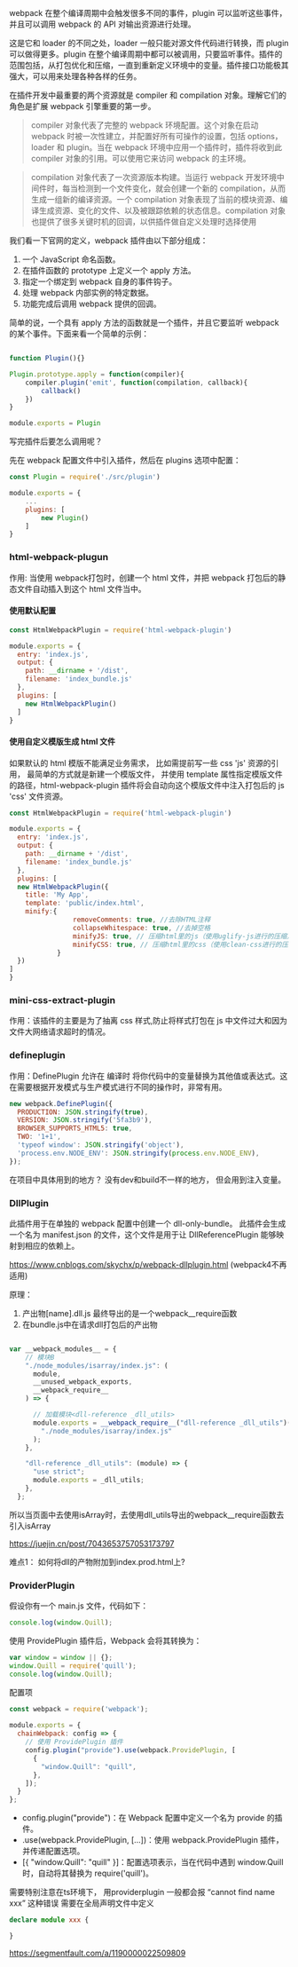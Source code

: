 webpack 在整个编译周期中会触发很多不同的事件，plugin 可以监听这些事件，并且可以调用 webpack 的 API 对输出资源进行处理。

这是它和 loader 的不同之处，loader 一般只能对源文件代码进行转换，而 plugin 可以做得更多。plugin 在整个编译周期中都可以被调用，只要监听事件。插件的范围包括，从打包优化和压缩，一直到重新定义环境中的变量。插件接口功能极其强大，可以用来处理各种各样的任务。

在插件开发中最重要的两个资源就是 compiler 和 compilation 对象。理解它们的角色是扩展 webpack 引擎重要的第一步。
> compiler 对象代表了完整的 webpack 环境配置。这个对象在启动 webpack 时被一次性建立，并配置好所有可操作的设置，包括 options，loader 和 plugin。当在 webpack 环境中应用一个插件时，插件将收到此 compiler 对象的引用。可以使用它来访问 webpack 的主环境。

> compilation 对象代表了一次资源版本构建。当运行 webpack 开发环境中间件时，每当检测到一个文件变化，就会创建一个新的 compilation，从而生成一组新的编译资源。一个 compilation 对象表现了当前的模块资源、编译生成资源、变化的文件、以及被跟踪依赖的状态信息。compilation 对象也提供了很多关键时机的回调，以供插件做自定义处理时选择使用

我们看一下官网的定义，webpack 插件由以下部分组成：


<ol>
<li>一个 JavaScript 命名函数。</li>
<li>在插件函数的 prototype 上定义一个 apply 方法。</li>
<li>指定一个绑定到 webpack 自身的事件钩子。</li>
<li>处理 webpack 内部实例的特定数据。</li>
<li>功能完成后调用 webpack 提供的回调。</li>
</ol>

简单的说，一个具有 apply 方法的函数就是一个插件，并且它要监听 webpack 的某个事件。下面来看一个简单的示例：

```javascript

function Plugin(){}

Plugin.prototype.apply = function(compiler){
    compiler.plugin('emit', function(compilation, callback){
        callback()
    })
}

module.exports = Plugin

```

写完插件后要怎么调用呢？

先在 webpack 配置文件中引入插件，然后在 plugins 选项中配置：

```javascript 
const Plugin = require('./src/plugin')

module.exports = {
	...
    plugins: [
        new Plugin()
    ]
}

```

### html-webpack-plugun

作用: 当使用 webpack打包时，创建一个 html 文件，并把 webpack 打包后的静态文件自动插入到这个 html 文件当中。

#### 使用默认配置
```javascript
const HtmlWebpackPlugin = require('html-webpack-plugin')

module.exports = {
  entry: 'index.js',
  output: {
    path: __dirname + '/dist',
    filename: 'index_bundle.js'
  },
  plugins: [
    new HtmlWebpackPlugin()
  ]
}
```

#### 使用自定义模版生成 html 文件
如果默认的 html 模版不能满足业务需求， 比如需提前写一些 css 'js' 资源的引用， 最简单的方式就是新建一个模版文件， 并使用 template 属性指定模版文件的路径，html-webpack-plugin 插件将会自动向这个模版文件中注入打包后的 js 'css' 文件资源。
```javascript
const HtmlWebpackPlugin = require('html-webpack-plugin')

module.exports = {
  entry: 'index.js',
  output: {
    path: __dirname + '/dist',
    filename: 'index_bundle.js'
  },
  plugins: [
  new HtmlWebpackPlugin({
    title: 'My App', 
    template: 'public/index.html',
    minify:{
                removeComments: true, //去除HTML注释
                collapseWhitespace: true, //去掉空格
                minifyJS: true, // 压缩html里的js（使用uglify-js进行的压缩）
                minifyCSS: true, // 压缩html里的css（使用clean-css进行的压缩）
            }
  })
]
}
```

### mini-css-extract-plugin
作用：该插件的主要是为了抽离 css 样式,防止将样式打包在 js 中文件过大和因为文件大网络请求超时的情况。


### defineplugin
作用：DefinePlugin 允许在 编译时 将你代码中的变量替换为其他值或表达式。这在需要根据开发模式与生产模式进行不同的操作时，非常有用。

```javascript
new webpack.DefinePlugin({
  PRODUCTION: JSON.stringify(true),
  VERSION: JSON.stringify('5fa3b9'),
  BROWSER_SUPPORTS_HTML5: true,
  TWO: '1+1',
  'typeof window': JSON.stringify('object'),
  'process.env.NODE_ENV': JSON.stringify(process.env.NODE_ENV),
});
```

在项目中具体用到的地方？ 没有dev和build不一样的地方， 但会用到注入变量。

### DllPlugin
此插件用于在单独的 webpack 配置中创建一个 dll-only-bundle。 此插件会生成一个名为 manifest.json 的文件，这个文件是用于让 DllReferencePlugin 能够映射到相应的依赖上。

https://www.cnblogs.com/skychx/p/webpack-dllplugin.html (webpack4不再适用)

原理：

1. 产出物[name].dll.js 最终导出的是一个webpack__require函数
2. 在bundle.js中在请求dll打包后的产出物

```javascript

var __webpack_modules__ = {
    // 模块B
    "./node_modules/isarray/index.js": (
      module,
      __unused_webpack_exports,
      __webpack_require__
    ) => {

      // 加载模块<dll-reference _dll_utils>
      module.exports = __webpack_require__("dll-reference _dll_utils")(
        "./node_modules/isarray/index.js"
      );
    },

    "dll-reference _dll_utils": (module) => {
      "use strict";
      module.exports = _dll_utils;
    },
  };

```

所以当页面中去使用isArray时，去使用dll_utils导出的webpack__require函数去引入isArray


https://juejin.cn/post/7043653757053173797



难点1： 如何将dll的产物附加到index.prod.html上?





### ProviderPlugin

假设你有一个 main.js 文件，代码如下：

```javascript
console.log(window.Quill);
```


使用 ProvidePlugin 插件后，Webpack 会将其转换为：


```javascript
var window = window || {};
window.Quill = require('quill');
console.log(window.Quill);
```

配置项

```javascript
const webpack = require('webpack');
          
module.exports = {
  chainWebpack: config => {
    // 使用 ProvidePlugin 插件
    config.plugin("provide").use(webpack.ProvidePlugin, [
      {
        "window.Quill": "quill",
      },
    ]);
  }
};
```

- config.plugin("provide")：在 Webpack 配置中定义一个名为 provide 的插件。
- .use(webpack.ProvidePlugin, [...])：使用 webpack.ProvidePlugin 插件，并传递配置选项。
- [{ "window.Quill": "quill" }]：配置选项表示，当在代码中遇到 window.Quill 时，自动将其替换为 require('quill')。


需要特别注意在ts环境下， 用providerplugin 一般都会报 “cannot find name xxx” 这种错误
需要在全局声明文件中定义

```typescript
declare module xxx {

}
```

https://segmentfault.com/a/1190000022509809
